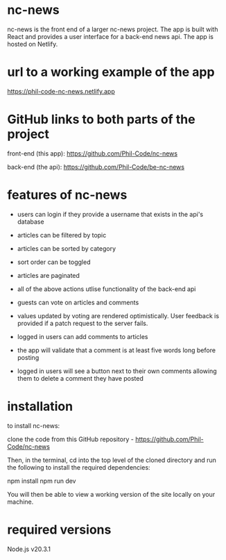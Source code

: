 # nc-news

nc-news is the front end of a larger nc-news project. The app is built with React and provides a user interface for a back-end news api. The app is hosted on Netlify.

# url to a working example of the app

https://phil-code-nc-news.netlify.app

# GitHub links to both parts of the project

front-end (this app): https://github.com/Phil-Code/nc-news

back-end (the api): https://github.com/Phil-Code/be-nc-news

# features of nc-news

* users can login if they provide a username that exists in the api's database

* articles can be filtered by topic
* articles can be sorted by category 
* sort order can be toggled
* articles are paginated
* all of the above actions utlise functionality of the back-end api

* guests can vote on articles and comments
* values updated by voting are rendered optimistically. User feedback is provided if a patch request to the server fails.

* logged in users can add comments to articles
* the app will validate that a comment is at least five words long before posting
* logged in users will see a button next to their own comments allowing them to delete a comment they have posted

# installation

to install nc-news:

clone the code from this GitHub repository - https://github.com/Phil-Code/nc-news 

Then, in the terminal, cd into the top level of the cloned directory and run the following to install the required dependencies:

npm install 
npm run dev

You will then be able to view a working version of the site locally on your machine.

# required versions

Node.js v20.3.1

